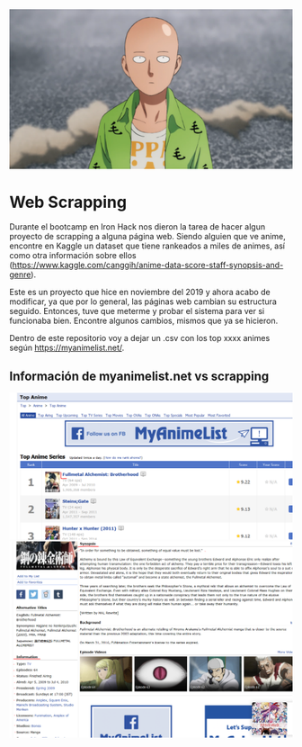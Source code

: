 <img src="https://github.com/luisferlc/Anime-Scrapping/blob/master/images/saitama.png">

# Web Scrapping
Durante el bootcamp en Iron Hack nos dieron la tarea de hacer algun proyecto de scrapping a alguna página web. Siendo alguien que ve anime, encontre en Kaggle un dataset que tiene rankeados a miles de animes, así como otra información sobre ellos (https://www.kaggle.com/canggih/anime-data-score-staff-synopsis-and-genre). 

Este es un proyecto que hice en noviembre del 2019 y ahora acabo de modificar, ya que por lo general, las páginas web cambian su estructura seguido. Entonces, tuve que meterme y probar el sistema para ver si funcionaba bien. Encontre algunos cambios, mismos que ya se hicieron. 

Dentro de este repositorio voy a dejar un .csv con los top xxxx animes según https://myanimelist.net/.

## Información de myanimelist.net vs scrapping

<img src="https://github.com/luisferlc/Anime-Scrapping/blob/master/images/full.PNG">
<img src="https://github.com/luisferlc/Anime-Scrapping/blob/master/images/full2.PNG">





